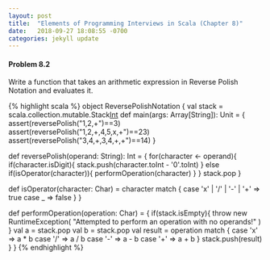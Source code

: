 ```yaml
---
layout: post
title:  "Elements of Programming Interviews in Scala (Chapter 8)"
date:   2018-09-27 18:08:55 -0700
categories: jekyll update
---
```


#### Problem 8.2
Write a function that takes an arithmetic expression in Reverse Polish Notation and evaluates it.

{% highlight scala %}
object ReversePolishNotation {
  val stack = scala.collection.mutable.Stack[Int]()
  def main(args: Array[String]): Unit = {
    assert(reversePolish("1,2,+")==3)
    assert(reversePolish("1,2,+,4,5,x,+")==23)
    assert(reversePolish("3,4,+,3,4,+,+")==14)
  }

  def reversePolish(operand: String): Int = {
    for(character <- operand){
      if(character.isDigit){
        stack.push(character.toInt - '0'.toInt)
      } else if(isOperator(character)){
        performOperation(character)
      }
    }
    stack.pop
  }

  def isOperator(character: Char) = character match {
      case 'x' | '/' | '-' | '+' => true
      case _ => false
    }
  }

  def performOperation(operation: Char) = {
    if(stack.isEmpty){
      throw new RuntimeException(
        "Attempted to perform an operation with no operands!"
      )
    }
    val a = stack.pop
    val b = stack.pop
    val result = operation match {
      case 'x' => a * b
      case '/' => a / b
      case '-' => a - b
      case '+' => a + b
    }
    stack.push(result)
  }
}
{% endhighlight %}	
